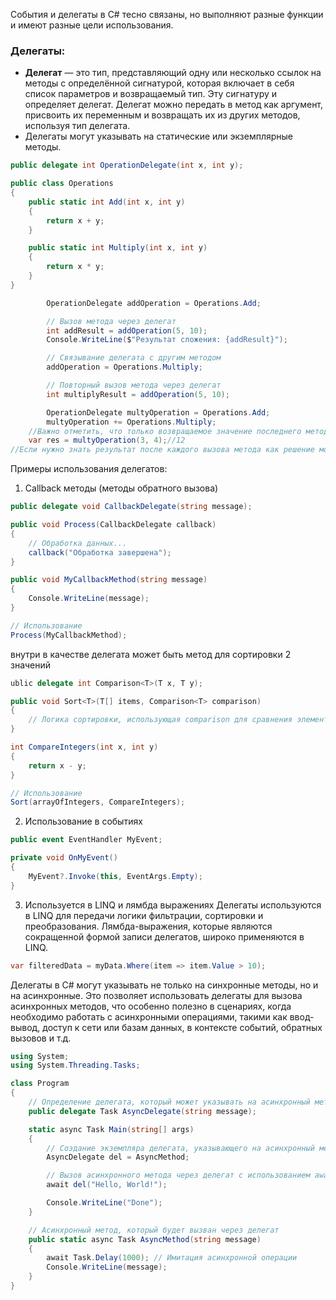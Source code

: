 События и делегаты в C# тесно связаны, но выполняют разные функции и имеют разные цели использования.
### Делегаты:

- **Делегат** — это тип, представляющий одну или несколько ссылок на методы с определённой сигнатурой, которая включает в себя список параметров и возвращаемый тип. Эту  сигнатуру и определяет делегат. Делегат можно передать в метод как аргумент, присвоить их переменным и возвращать их из других методов, используя тип делегата.
- Делегаты могут указывать на статические или экземплярные методы.

```csharp
public delegate int OperationDelegate(int x, int y);

public class Operations
{
    public static int Add(int x, int y)
    {
        return x + y;
    }

    public static int Multiply(int x, int y)
    {
        return x * y;
    }
}

		OperationDelegate addOperation = Operations.Add;

        // Вызов метода через делегат
        int addResult = addOperation(5, 10);
        Console.WriteLine($"Результат сложения: {addResult}");

        // Связывание делегата с другим методом
        addOperation = Operations.Multiply;

        // Повторный вызов метода через делегат
        int multiplyResult = addOperation(5, 10);

        OperationDelegate multyOperation = Operations.Add;
        multyOperation += Operations.Multiply;
    //Важно отметить, что только возвращаемое значение последнего метода в списке будет возвращено делегатом.
    var res = multyOperation(3, 4);//12
//Если нужно знать результат после каждого вызова метода как решение можно добавить в метод и делегат параметр List<int> results и в него сохранять результат
```

Примеры использования делегатов:

1. Callback методы (методы обратного вызова)

```csharp
public delegate void CallbackDelegate(string message);

public void Process(CallbackDelegate callback)
{
    // Обработка данных...
    callback("Обработка завершена");
}

public void MyCallbackMethod(string message)
{
    Console.WriteLine(message);
}

// Использование
Process(MyCallbackMethod);
```

внутри в качестве делегата  может быть метод для сортировки 2 значений
```csharp
ublic delegate int Comparison<T>(T x, T y);

public void Sort<T>(T[] items, Comparison<T> comparison)
{
    // Логика сортировки, использующая comparison для сравнения элементов
}

int CompareIntegers(int x, int y)
{
    return x - y;
}

// Использование
Sort(arrayOfIntegers, CompareIntegers);
```

2. Использование в событиях

```csharp
public event EventHandler MyEvent;

private void OnMyEvent()
{
    MyEvent?.Invoke(this, EventArgs.Empty);
}
```

3. Используется в LINQ и лямбда выражениях
Делегаты используются в LINQ для передачи логики фильтрации, сортировки и преобразования. Лямбда-выражения, которые являются сокращенной формой записи делегатов, широко применяются в LINQ.

```csharp
var filteredData = myData.Where(item => item.Value > 10);
```

Делегаты в C# могут указывать не только на синхронные методы, но и на асинхронные. Это позволяет использовать делегаты для вызова асинхронных методов, что особенно полезно в сценариях, когда необходимо работать с асинхронными операциями, такими как ввод-вывод, доступ к сети или базам данных, в контексте событий, обратных вызовов и т.д.

```csharp
using System;
using System.Threading.Tasks;

class Program
{
    // Определение делегата, который может указывать на асинхронный метод
    public delegate Task AsyncDelegate(string message);

    static async Task Main(string[] args)
    {
        // Создание экземпляра делегата, указывающего на асинхронный метод
        AsyncDelegate del = AsyncMethod;

        // Вызов асинхронного метода через делегат с использованием await
        await del("Hello, World!");

        Console.WriteLine("Done");
    }

    // Асинхронный метод, который будет вызван через делегат
    public static async Task AsyncMethod(string message)
    {
        await Task.Delay(1000); // Имитация асинхронной операции
        Console.WriteLine(message);
    }
}
```